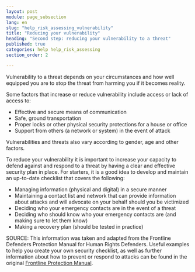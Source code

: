 ```yaml
---
layout: post
module: page_subsection
lang: en
slug: "help_risk_assessing_vulnerability"
title: "Reducing your vulnerability"
heading: "Second step: reducing your vulnerability to a threat"
published: true
categories: help help_risk_assessing
section_order: 2

---
```


Vulnerability to a threat depends on your circumstances and how well equipped you are to stop the threat from harming you if it becomes reality. 

Some factors that increase or reduce vulnerability include access or lack of access to:

 - Effective and secure means of communication
 - Safe, ground transportation
 - Proper locks or other physical security protections for a house or office
 - Support from others (a network or system) in the event of attack 


Vulnerabilities and threats also vary according to gender, age and other factors.

To reduce your vulnerability it is important to increase your capacity to defend against and respond to a threat by having a clear and effective security plan in place. For starters, it is a good idea to develop and maintain an up-to-date checklist that covers the following:

 - Managing information (physical and digital) in a secure manner
 - Maintaining a contact list and network that can provide information about attacks and will advocate on your behalf should you be victimized 
 - Deciding who your emergency contacts are in the event of a threat 
 - Deciding who should know who your emergency contacts are (and making sure to let them know)
 - Making a recovery plan (should be tested in practice)


SOURCE: This information was taken and adapted from the Frontline Defenders Protection Manual for Human Rights Defenders. Useful examples to help you create your own security checklist, as well as further information about how to prevent or respond to attacks can be found in the original [Frontline Protection Manual](http://www.frontlinedefenders.org/manuals/protection).
